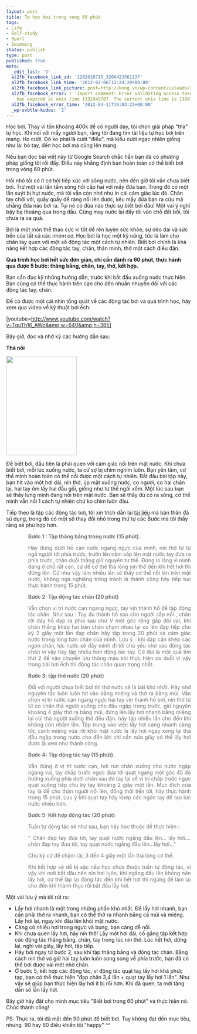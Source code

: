 ```yaml
---
layout: post
title: Tự học bơi trong vòng 60 phút
tags:
- Life
- Self-study
- Sport
- Swimming
status: publish
type: post
published: true
meta:
  _edit_last: '1'
  al2fb_facebook_link_id: '1282610715_3206423561137'
  al2fb_facebook_link_time: '2012-02-06T12:24:20+00:00'
  al2fb_facebook_link_picture: post=http://kong.vn/wp-content/uploads/2012/02/ngoi-xom.jpg
  al2fb_facebook_error: ! 'Import comment: Error validating access token: Session
    has expired at unix time 1332949787. The current unix time is 1334171003.'
  al2fb_facebook_error_time: '2012-04-11T19:03:23+00:00'
  _wp-svbtle-kudos: '2'
---
```

Học bơi. Thay vì tốn khoảng 400k để có người dạy, tôi chọn giải pháp "thà" tự học. Khi nói với mấy người bạn, rằng tôi đang tìm tài liệu tự học bơi trên mạng. Họ cười. Đó ko phải là cười "điểu", mà kiểu cười ngạc nhiên giống như là: bó tay, đến học bơi mà cũng lên mạng.

Nếu bạn đọc bài viết này từ Google Search chắc hẳn bạn đã có phương pháp giống tôi rồi đấy. Điều này khẳng định bạn hoàn toàn có thể biết bơi trong vòng 60 phút.

Hồi nhỏ tôi có ít cơ hội tiếp xúc với sông nước, nên đến giờ tôi vẫn chưa biết bơi. Trừ một vài lần tắm sông hồi cấp hai với mấy đứa bạn. Trong đó có một lần suýt bị hụt nước, mà tôi vẫn còn nhớ như in cái cảm giác lúc đó. Chân tay chới với, quẩy quẩy để ráng nổi lên được, kêu mấy đứa bạn ra cứu mà chẳng đứa nào bơi ra. Tụi nó có đứa nào thực sự biết bơi đâu! Một vài ý nghĩ bậy bạ thoáng qua trong đầu. Cũng may nước lại đẩy tôi vào chỗ đất bồi, tôi chưa ra xa quá.

Bơi là một môn thể thao cực kì tốt để rèn luyện sức khỏe, sự dẻo dai và sức bền của tất cả các nhóm cơ. Học bơi là học một kỹ năng, tức là làm cho chân tay quen với một số động tác một cách tự nhiên. Biết bơi chính là khả năng kết hợp các động tác tay, chân, thân mình, thở một cách điều đặn.

<strong>Quá trình học bơi hết sức đơn giản, chỉ cần dành ra 60 phút, thực hành qua được 5 bước: thăng bằng, chân, tay, thở, kết hợp.</strong>

Bạn cần đọc kỹ những hướng dẫn, trước khi bắt đầu xuống nước thực hiện. Bạn cũng có thể thực hành trên cạn cho đến nhuần nhuyễn đối với các động tác tay, chân.

Để có được một cái nhìn tổng quát về các động tác bơi và quá trình học, hãy xem qua video về kỹ thuật bơi ếch:

[youtube=http://www.youtube.com/watch?v=TquTh16_AWo&amp;w=640&amp;h=385]

Bây giờ, đọc và nhớ kỹ các hướng dẫn sau:

<strong>Thả nổi</strong>

<img class=" wp-image-428 alignnone" title="ngoi xom" src="http://kong.vn/wp-content/uploads/2012/02/ngoi-xom.jpg" alt="" width="192" height="270" />

Để biết bơi, đầu tiên là phải quen với cảm giác nổi trên mặt nước. Khi chưa biết bơi, mỗi lúc xuống nước, ta cứ sợ bị chìm nghỉm luôn. Bạn yên tâm, cơ thể mình hoàn toàn có thể nổi được một cách tự nhiên.
Bắt đầu bài tập này, bạn hít vào một hơi dài, nín thở, úp mặt xuống nước, co người, co hai chân lại, hai tay ôm lấy hai đầu gối, giống như tư thế ngồi xổm. Một lúc sau bạn sẽ thấy lưng mình đang nổi trên mặt nước. Bạn sẽ thấy dù có ra sông, cơ thể mình vẫn nổi 1 cách tự nhiên chứ ko chìm luôn đâu.

Tiếp theo là tập các động tác bơi, tôi xin trích dẫn lại <a href="http://www.otosaigon.com/forum/90-ph%C3%BAt-th%E1%BB%B1c-h%C3%A0nh-t%E1%BB%B1-h%E1%BB%8Dc-b%C6%A1i-m2219732.aspx  " target="_blank">tài liệu</a> mà bản thân đã sử dụng, trong đó có một số thay đổi nhỏ trong thứ tự các Bước mà tôi thấy rằng sẽ phù hợp hơn.
<p style="padding-left: 60px; text-align: justify;"><strong style="color: #727272;">Bước 1 : Tập thăng bằng trong nước (15 phút).</strong></p>
<p style="padding-left: 60px; text-align: justify;"><span style="color: #727272;">Hãy đứng dưới hồ cạn nước ngang ngực của mình, nín thở từ từ ngả người tới phía trước, trườn lên nằm sấp lên mặt nước tay đưa ra phía trước, chân duỗi thẳng giữ nguyên tư thế.</span>
<span style="color: #727272;"> Đừng lo lắng vì mình đang ở chỗ rất cạn, cứ để cơ thể thả lỏng nín thở đến khi hết hơi thì đứng lên. Cứ như vậy làm nhiều lần sẽ thấy cơ thể nổi lên trên mặt nước, không ngả nghiêng tròng trành là thành công hãy tiếp tục thực hành trong 15 phút.</span></p>
<p style="padding-left: 60px; text-align: justify;"><span style="color: #727272;"><strong>Bước 2: Tập động tác chân (20 phút)</strong></span></p>
<p style="padding-left: 60px; text-align: justify;"><span style="color: #727272;">Vẫn chọn vị trí nước cạn ngang ngực, tay vịn thành hồ để tập động tác chân. Như sau : Tay đu thành hồ sao cho người sấp nổi , chân rời đáy hồ đạp ra phía sau chữ V một góc rộng gấp đôi vai, khi chân thẳng khép hai bàn chân chạm nhau lại co lên đạp tiếp chu kỳ 2 giây một lần đạp chân hãy tập trong 20 phút và cảm giác nước trong lòng bàn chân của mình.</span>
<span style="color: #727272;"> Lưu ý : khi đạp cần khép các ngón chân, lực nước sẽ đẩy mình đi tới chủ yếu nhờ vào động tác chân vì vậy hãy tập nhiều hơn động tác tay. Cơ đùi là một quả tim thứ 2 để vận chuyển lưu thông máu khi thực hiện co duỗi vì vậy trong bài bơi ếch thì động tác chân quan trọng nhất.</span></p>
<p style="padding-left: 60px; text-align: justify;"><span style="color: #727272;"><strong>Bước 3: tập thở nước (20 phút)</strong></span></p>
<p style="padding-left: 60px; text-align: justify;"><span style="color: #727272;">Đối với người chưa biết bơi thì thở nước sẽ là bài khó nhất. Hãy nhớ nguyên tắc luôn luôn hít vào bằng miệng và thở ra bằng mũi.</span>
<span style="color: #727272;"> Vẫn chọn vị trí nước cạn ngang ngực hai tay vịn thành hồ bơi, nín thở từ từ co chân thả người xuống cho đầu ngập trong trước, giữ nguyên khoảng 4 giây thở ra bằng mũi, đứng lên lấy hơi nhanh bằng miệng lại cúi thả người xuống thở đều đặn. hãy tập nhiều lần cho đến khi không còn nhầm lẫn.</span>
<span style="color: #727272;"> Tập trung vào việc lấy hơi càng nhanh càng tốt, canh miệng vừa rời khỏi mặt nước là lấy hơi ngay xong lại thả đầu ngập trong nước cho đến khi chỉ cần nửa giây có thể lấy hơi được là xem như thành công.</span></p>
<p style="padding-left: 60px; text-align: justify;"><span style="color: #727272;"><strong>Bước 4: Tập động tác tay (15 phút).</strong></span></p>
<p style="padding-left: 60px; text-align: justify;"><span style="color: #727272;">Vẫn đứng ở vị trí nước cạn, hơi rùn chân xuống cho nước ngập ngang vai, tay chắp trước ngực đưa tới quạt ngang một góc 45 độ hướng xuống phía dưới chân sau đó tay lại về vị trí chắp trước ngực quạt xuống tiếp chu kỳ tay khoảng 2 giây một lần.</span>
<span style="color: #727272;"> Mục đích của tay là để cho thân người nổi lên, đồng thời tiến tới, hãy thực hành trong 15 phút.</span>
<span style="color: #727272;"> Lưu ý khi quạt tay hãy khép các ngón tay để tạo lực nước nhiều hơn.</span></p>
<p style="padding-left: 60px; text-align: justify;"><span style="color: #727272;"><strong>Bước 5: Kết hợp động tác (20 phút)</strong></span></p>
<p style="padding-left: 60px; text-align: justify;"><span style="color: #727272;">Tuần tự động tác sẽ như sau, bạn hãy học thuộc để thực hiện :</span></p>
<p style="padding-left: 60px; text-align: justify;"><span style="color: #727272;">" Chân đạp tay đưa tới, tay quạt nước ngẩng đầu lên... lấy hơi.... chân đạp tay đưa tới, tay quạt nước ngẩng đầu lên...lấy hơi..."</span></p>
<p style="padding-left: 60px; text-align: justify;"><span style="color: #727272;">Chu kỳ cứ để chậm rãi, 3 đến 4 giây một lần thả lỏng cơ thể.</span></p>
<p style="padding-left: 60px; text-align: justify;"><span style="color: #727272;">Khi kết hợp sẽ dễ bị sặc nếu học chưa thuộc tuần tự động tác, vì vậy khi mới bắt đầu nên nín hơi luôn, khi ngẩng đầu lên không nên lấy hơi, cứ thế lập lại động tác đến khi hết hơi thì ngừng để làm lại cho đến khi thành thục rồi bắt đầu lấy hơi.</span></p>
Một vài lưu ý mà tôi rút ra:
<ul>
	<li>Lấy hơi nhanh là một trong những phần khó nhất. Để lấy hơi nhanh, bạn cần phải thở ra nhanh, bạn có thể thở ra nhanh bằng cả mũi và miệng. Lấy hơi lại, ngay khi đầu lên khỏi mặt nước.</li>
	<li>Càng có nhiều hơi trong ngực và bụng, bạn càng dễ nổi.</li>
	<li>Khi chưa quen lấy hơi, hãy nín thở! Lấy một hơi dài, cố gắng tập kết hợp các động tác thăng bằng, chân, tay trong lúc nín thở. Lúc hết hơi, dừng lại, nghỉ vài giây, lấy hơi, tập tiếp.</li>
	<li>Hãy bơi ngay từ bước 2, sau khi tập thăng bằng và động tác chân. Bằng cách nín thở và giữ hai tay luôn luôn song song về phía trước, bạn đã có thể bơi được vài mét nhờ chân.</li>
	<li>Ở bước 5, kết hợp các động tác, vì động tác quạt tay lấy hơi khá phức tạp, bạn có thể thực hiện "đạp chân 3,4 lần + quạt tay lấy hơi 1 lần". Như vậy sẽ giúp bạn thực hiện lấy hơi ít bị rối hơn. Khi đã quen, ta mới tăng dần số lần lấy hơi.</li>
</ul>
Bây giờ hãy đặt cho mình mục tiêu "Biết bơi trong 60 phút" và thực hiện nó. Chúc thành công!

PS: Thực ra, tôi đã mất đến 90 phút để biết bơi. Tuy không đạt đến mục tiêu, nhưng  90 hay 60 điều khiến tôi "happy" ^^

